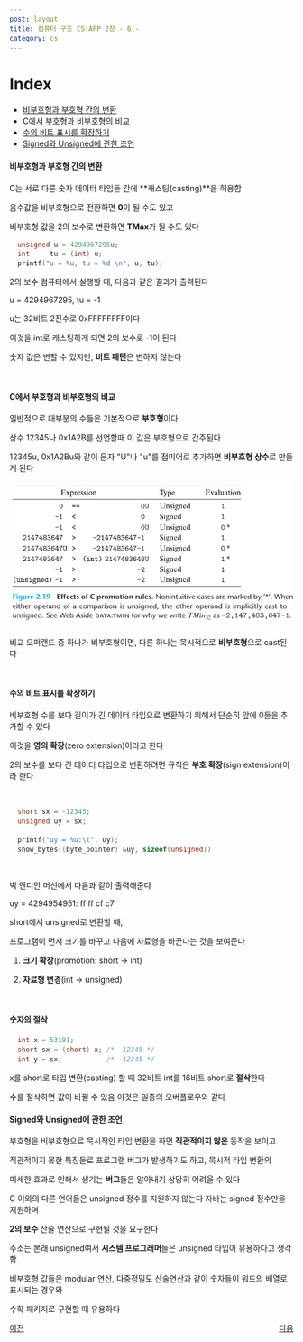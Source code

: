 ```yaml
---
post: layout
title: 컴퓨터 구조 CS:APP 2장 - 6 -
category: cs
---
```


# Index

- [비부호형과 부호형 간의 변환](#비부호형과-부호형-간의-변환)
- [C에서 부호형과 비부호형의 비교](#c에서-부호형과-비부호형의-비교)
- [수의 비트 표시를 확장하기](#수의-비트-표시를-확장하기)
- [Signed와 Unsigned에 관한 조언](#signed와-unsigned에-관한-조언)

#### 비부호형과 부호형 간의 변환

C는 서로 다른 숫자 데이터 타입들 간에 **캐스팅(casting)**을 허용함

음수값을 비부호형으로 전환하면 **0**이 될 수도 있고  

비부호형 값을 2의 보수로 변환하면 **TMax**가 될 수도 있다

```c
  unsigned u = 4294967295u;
  int     tu = (int) u;
  printf("u = %u, tu = %d \n", u, tu); 
```

2의 보수 컴퓨터에서 실행할 때, 다음과 같은 결과가 출력된다

u = 4294967295, tu = -1

u는 32비트 2진수로 0xFFFFFFFF이다

이것을 int로 캐스팅하게 되면 2의 보수로 -1이 된다

숫자 값은 변할 수 있지만, **비트 패턴**은 변하지 않는다

&nbsp;

#### C에서 부호형과 비부호형의 비교

일반적으로 대부분의 수들은 기본적으로 **부호형**이다

상수 12345나 0x1A2B를 선언할때 이 값은 부호형으로 간주된다

12345u, 0x1A2Bu와 같이 문자 "U"나 "u"를 접미어로 추가하면 **비부호형 상수**로 만들게 된다

![C 변환 규칙 효과](/assets/images/cs/cs-app/cs-app-02-06-01.png)

비교 오퍼랜드 중 하나가 비부호형이면, 다른 하나는 묵시적으로 **비부호형**으로 cast된다

&nbsp;

#### 수의 비트 표시를 확장하기

비부호형 수를 보다 길이가 긴 데이터 타입으로 변환하기 위해서 단순히 앞에 0들을 추가할 수 있다

이것을 **영의 확장**(zero extension)이라고 한다

2의 보수를 보다 긴 데이터 타입으로 변환하려면 규칙은 **부호 확장**(sign extension)이라 한다

&nbsp;

```c
  short sx = -12345;
  unsigned uy = sx;

  printf("uy = %u:\t", uy);
  show_bytes((byte_pointer) &uy, sizeof(unsigned))
```

&nbsp;

빅 엔디안 머신에서 다음과 같이 출력해준다

  uy = 4294954951: ff ff cf c7

short에서 unsigned로 변환할 때, 

프로그램이 먼저 크기를 바꾸고 다음에 자료형을 바꾼다는 것을 보여준다

1. **크기 확장**(promotion: short -> int)

2. **자료형 변경**(int -> unsigned)

&nbsp;

#### 숫자의 절삭

```c
  int x = 53191;
  short sx = (short) x; /* -12345 */
  int y = sx;           /* -12345 */
```

x를 short로 타입 변환(casting) 할 때 32비트 int를 16비트 short로 **절삭**한다

수를 절삭하면 값이 바뀔 수 있음 이것은 일종의 오버플로우와 같다

#### Signed와 Unsigned에 관한 조언

부호형을 비부호형으로 묵시적인 타입 변환을 하면 **직관적이지 않은** 동작을 보이고

직관적이지 못한 특징들로 프로그램 버그가 발생하기도 하고, 묵시적 타입 변환의

미세한 효과로 인해서 생기는 **버그**들은 알아내기 상당히 어려울 수 있다

C 이외의 다른 언어들은 unsigned 정수를 지원하지 않는다 자바는 signed 정수만을 지원하며

**2의 보수** 산술 연산으로 구현될 것을 요구한다

주소는 본래 unsigned여서 **시스템 프로그래머**들은 unsigned 타입이 유용하다고 생각함

비부호형 값들은 modular 연산, 다중정밀도 산술연산과 같이 숫자들이 워드의 배열로 표시되는 경우와

수학 패키지로 구현할 때 유용하다

<p style="display: flex; justify-content: space-between;">
<a href="cs-02-05.html">이전</a>
<a href="cs-03-01.html">다음</a>
</p>